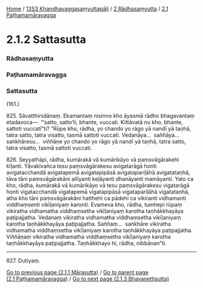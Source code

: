 
[Home](/) / [13S3 Khandhavaggasaṃyuttapāḷi](/tipitaka/13S3.md) / [2 Rādhasaṃyutta](/tipitaka/13S3/2.md) / [2.1 Paṭhamamāravagga](/tipitaka/13S3/2/2.1.md)

# 2.1.2 Sattasutta

### Rādhasaṃyutta

### Paṭhamamāravagga

### Sattasutta

(161.)

825\. Sāvatthinidānaṃ. Ekamantaṃ nisinno kho āyasmā rādho bhagavantaṃ etadavoca—  “‘satto, satto’ti, bhante, vuccati. Kittāvatā nu kho, bhante, sattoti vuccatī”ti? “Rūpe kho, rādha, yo chando yo rāgo yā nandī yā taṇhā, tatra satto, tatra visatto, tasmā sattoti vuccati. Vedanāya…  saññāya…  saṅkhāresu…  viññāṇe yo chando yo rāgo yā nandī yā taṇhā, tatra satto, tatra visatto, tasmā sattoti vuccati.

826\. Seyyathāpi, rādha, kumārakā vā kumārikāyo vā paṃsvāgārakehi kīḷanti. Yāvakīvañca tesu paṃsvāgārakesu avigatarāgā honti avigatacchandā avigatapemā avigatapipāsā avigatapariḷāhā avigatataṇhā, tāva tāni paṃsvāgārakāni allīyanti keḷāyanti dhanāyanti mamāyanti. Yato ca kho, rādha, kumārakā vā kumārikāyo vā tesu paṃsvāgārakesu vigatarāgā honti vigatacchandā vigatapemā vigatapipāsā vigatapariḷāhā vigatataṇhā, atha kho tāni paṃsvāgārakāni hatthehi ca pādehi ca vikiranti vidhamanti viddhaṃsenti vikīḷaniyaṃ karonti. Evameva kho, rādha, tumhepi rūpaṃ vikiratha vidhamatha viddhaṃsetha vikīḷaniyaṃ karotha taṇhākkhayāya paṭipajjatha. Vedanaṃ vikiratha vidhamatha viddhaṃsetha vikīḷaniyaṃ karotha taṇhākkhayāya paṭipajjatha. Saññaṃ…  saṅkhāre vikiratha vidhamatha viddhaṃsetha vikīḷaniyaṃ karotha taṇhākkhayāya paṭipajjatha. Viññāṇaṃ vikiratha vidhamatha viddhaṃsetha vikīḷaniyaṃ karotha taṇhākkhayāya paṭipajjatha. Taṇhākkhayo hi, rādha, nibbānan”ti.

---

827\. Dutiyaṃ.



[Go to previous page (2.1.1 Mārasutta)](/tipitaka/13S3/2/2.1/2.1.1.md) / [Go to parent page (2.1 Paṭhamamāravagga)](/tipitaka/13S3/2/2.1.md) / [Go to next page (2.1.3 Bhavanettisutta)](/tipitaka/13S3/2/2.1/2.1.3.md)


